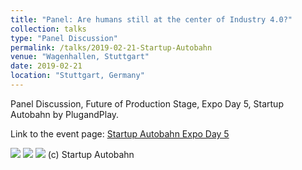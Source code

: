 ```yaml
---
title: "Panel: Are humans still at the center of Industry 4.0?"
collection: talks
type: "Panel Discussion"
permalink: /talks/2019-02-21-Startup-Autobahn
venue: "Wagenhallen, Stuttgart"
date: 2019-02-21
location: "Stuttgart, Germany"
---
```


Panel Discussion, Future of Production Stage, Expo Day 5, Startup Autobahn by PlugandPlay.

Link to the event page: [Startup Autobahn Expo Day 5](https://expo5.pnptc.events/)

![](https://smsiscum.github.io/images/20190221_StartupAutobahn_ExpoDay5_3.jpg)
![](https://smsiscum.github.io/images/20190221_StartupAutobahn_ExpoDay5_2.jpg)
![](https://smsiscum.github.io/images/20190221_StartupAutobahn_ExpoDay5_1.jpg)
(c) Startup Autobahn
